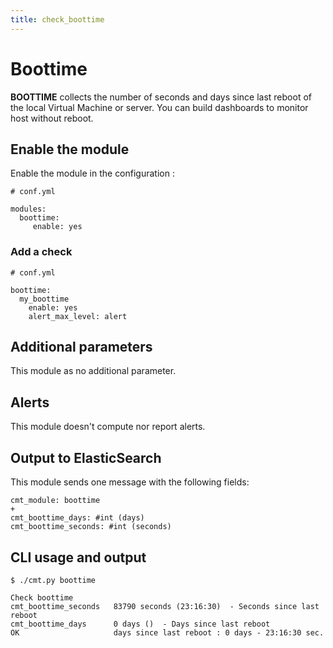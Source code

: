 ```yaml
---
title: check_boottime
---
```


# Boottime

**BOOTTIME** collects the number of seconds and days since last reboot of the local Virtual Machine or server. You can build dashboards to monitor host without reboot.

## Enable the module

Enable the module in the configuration :

    # conf.yml

	modules:
  	  boottime:
  	     enable: yes

### Add a check

	# conf.yml
	
	boottime:
	  my_boottime
	  	enable: yes
	  	alert_max_level: alert


## Additional parameters

This module as no additional parameter.


## Alerts

This module doesn't compute nor report alerts.


## Output to ElasticSearch

This module sends one message with the following fields:

	cmt_module: boottime
	+
	cmt_boottime_days: #int (days)
	cmt_boottime_seconds: #int (seconds)

## CLI usage and output

	$ ./cmt.py boottime
 
	Check boottime 
	cmt_boottime_seconds   83790 seconds (23:16:30)  - Seconds since last reboot
	cmt_boottime_days      0 days ()  - Days since last reboot
	OK                     days since last reboot : 0 days - 23:16:30 sec.
                     


